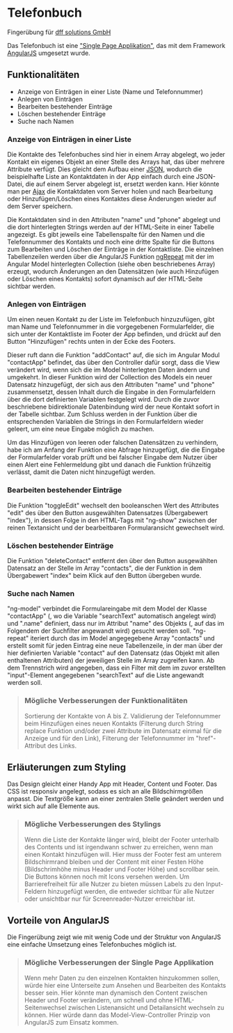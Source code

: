 ﻿# Telefonbuch
Fingerübung für [dff solutions GmbH](https://dff-solutions.de/)

Das Telefonbuch ist eine ["Single Page Applikation"](https://de.wikipedia.org/wiki/Single-Page-Webanwendung), das mit dem Framework [AngularJS](http://angularjs.org) umgesetzt wurde.

## Funktionalitäten

* Anzeige von Einträgen in einer Liste (Name und Telefonnummer)
* Anlegen von Einträgen
* Bearbeiten bestehender Einträge
* Löschen bestehender Einträge
* Suche nach Namen

### Anzeige von Einträgen in einer Liste

Die Kontakte des Telefonbuches sind hier in einem Array abgelegt, wo jeder Kontakt ein eigenes Objekt an einer Stelle des Arrays hat, das über mehrere Attribute verfügt. Dies gleicht dem Aufbau einer [JSON](http://www.json.org/json-de.html), wodurch die beispielhafte Liste an Kontaktdaten in der App einfach durch eine JSON-Datei, die auf einem Server abgelegt ist, ersetzt werden kann. Hier könnte man per [Ajax](https://de.wikipedia.org/wiki/Ajax_(Programmierung)) die Kontaktdaten vom Server holen und nach Bearbeitung oder Hinzufügen/Löschen eines Kontaktes diese Änderungen wieder auf dem Server speichern.

Die Kontaktdaten sind in den Attributen "name" und "phone" abgelegt und die dort hinterlegten Strings werden auf der HTML-Seite in einer Tabelle angezeigt. Es gibt jeweils eine Tabellenspalte für den Namen und die Telefonnummer des Kontakts und noch eine dritte Spalte für die Buttons zum Bearbeiten und Löschen der Einträge in der Kontaktliste. Die einzelnen Tabellenzeilen werden über die AngularJS Funktion [ngRepeat](https://docs.angularjs.org/api/ng/directive/ngRepeat) mit der im Angular Model hinterlegten Collection (siehe oben beschriebenes Array) erzeugt, wodurch Änderungen an den Datensätzen (wie auch Hinzufügen oder Löschen eines Kontakts) sofort dynamisch auf der HTML-Seite sichtbar werden.

### Anlegen von Einträgen

Um einen neuen Kontakt zu der Liste im Telefonbuch hinzuzufügen, gibt man Name und Telefonnummer in die vorgegebenen Formularfelder, die sich unter der Kontaktliste im Footer der App befinden, und drückt auf den Button "Hinzufügen" rechts unten in der Ecke des Footers. 

Dieser ruft dann die Funktion "addContact" auf, die sich im Angular Modul "contactApp" befindet, das über den Controller dafür sorgt, dass die View verändert wird, wenn sich die im Model hinterlegten Daten ändern und umgekehrt. In dieser Funktion wird der Collection des Models ein neuer Datensatz hinzugefügt, der sich aus den Attributen "name" und "phone" zusammensetzt, dessen Inhalt durch die Eingabe in den Formularfeldern über die dort definierten Variablen festgelegt wird. Durch die zuvor beschriebene bidirektionale Datenbindung wird der neue Kontakt sofort in der Tabelle sichtbar. Zum Schluss werden in der Funktion über die entsprechenden Variablen die Strings in den Formularfeldern wieder geleert, um eine neue Eingabe möglich zu machen. 

Um das Hinzufügen von leeren oder falschen Datensätzen zu verhindern, habe ich am Anfang der Funktion eine Abfrage hinzugefügt, die die Eingabe der Formularfelder vorab prüft und bei falscher Eingabe dem Nutzer über einen Alert eine Fehlermeldung gibt und danach die Funktion frühzeitig verlässt, damit die Daten nicht hinzugefügt werden.

### Bearbeiten bestehender Einträge

Die Funktion "toggleEdit" wechselt den booleanschen Wert des Attributes "edit" des über den Button ausgewählten Datensatzes (Übergabewert "index"), in dessen Folge in den HTML-Tags mit "ng-show" zwischen der reinen Textansicht und der bearbeitbaren Formularansicht gewechselt wird.

### Löschen bestehender Einträge

Die Funktion "deleteContact" entfernt den über den Button ausgewählten Datensatz an der Stelle im Array "contacts", die der Funktion in dem Übergabewert "index" beim Klick auf den Button übergeben wurde.

### Suche nach Namen

"ng-model" verbindet die Formulareingabe mit dem Model der Klasse "contactApp" (, wo die Variable "searchText" automatisch angelegt wird) und ".name" definiert, dass nur im Attribut "name" des Objekts (, auf das im Folgendem der Suchfilter angewandt wird) gesucht werden soll.
"ng-repeat" iteriert durch das im Model angegegebene Array "contacts" und erstellt somit für jeden Eintrag eine neue Tabellenzeile, in der man über der hier definierten Variable "contact" auf den Datensatz (das Objekt mit allen enthaltenen Attributen) der jeweiligen Stelle im Array zugreifen kann. Ab dem Trennstrich wird angegeben, dass ein Filter mit dem im zuvor erstellten "input"-Element angegebenen "searchText" auf die Liste angewandt werden soll.

> ### Mögliche Verbesserungen der Funktionalitäten
>
> Sortierung der Kontakte von A bis Z. Validierung der Telefonnummer beim Hinzufügen eines neuen Kontakts (Filterung durch String replace Funktion und/oder zwei Attribute im Datensatz einmal für die Anzeige und für den Link), Filterung der Telefonnummer im "href"-Attribut des Links.

## Erläuterungen zum Styling

Das Design gleicht einer Handy App mit Header, Content und Footer. Das CSS ist responsiv angelegt, sodass es sich an alle Bildschirmgrößen anpasst. Die Textgröße kann an einer zentralen Stelle geändert werden und wirkt sich auf alle Elemente aus.

> ### Mögliche Verbesserungen des Stylings
>
> Wenn die Liste der Kontakte länger wird, bleibt der Footer unterhalb des Contents und ist irgendwann schwer zu erreichen, wenn man einen Kontakt hinzufügen will. Hier muss der Footer fest am unterem Bildschirmrand bleiben und der Content mit einer Festen Höhe (Bildschrimhöhe minus Header und Footer Höhe) und scrollbar sein. Die Buttons können noch mit Icons versehen werden. Um Barrierefreiheit für alle Nutzer zu bieten müssen Labels zu den Input-Feldern hinzugefügt werden, die entweder sichtbar für alle Nutzer oder unsichtbar nur für Screenreader-Nutzer erreichbar ist.

## Vorteile von AngularJS

Die Fingerübung zeigt wie mit wenig Code und der Struktur von AngularJS eine einfache Umsetzung eines Telefonbuches möglich ist.

> ### Mögliche Verbesserungen der Single Page Applikation
>
> Wenn mehr Daten zu den einzelnen Kontakten hinzukommen sollen, würde hier eine Unterseite zum Ansehen und Bearbeiten des Kontakts besser sein. Hier könnte man dynamisch den Content zwischen Header und Footer verändern, um schnell und ohne HTML-Seitenwechsel zwischen Listenansicht und Detailansicht wechseln zu können. Hier würde dann das Model-View-Controller Prinzip von AngularJS zum Einsatz kommen.

